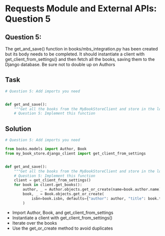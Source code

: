 # Requests Module and External APIs: Question 5

## Question 5:
The get_and_save() function in books/mbs_integration.py has been created but its body needs to be completed. It should instantiate a client with get_client_from_settings() and then fetch all the books, saving them to the Django database. Be sure not to double up on Authors

## Task
```python
# Question 5: Add imports you need


def get_and_save():
    """Get all the books from the MyBookStoreClient and store in the local database."""
    # Question 5: Implement this function
```

## Solution
```python
# Question 5: Add imports you need

from books.models import Author, Book
from my_book_store.django_client import get_client_from_settings


def get_and_save():
    """Get all the books from the MyBookStoreClient and store in the local database."""
    # Question 5: Implement this function
    client = get_client_from_settings()
    for book in client.get_books():
        author, _ = Author.objects.get_or_create(name=book.author.name)
        book, _ = Book.objects.get_or_create(
            isbn=book.isbn, defaults={"author": author, "title": book.title}
        )
```

- Import Author, Book, and get_client_from_settings
- Instantiate a client with get_client_from_settings()
- Iterate over the books
- Use the get_or_create method to avoid duplicates